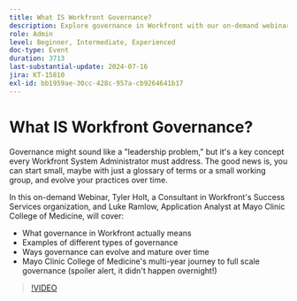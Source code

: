 ```yaml
---
title: What IS Workfront Governance?
description: Explore governance in Workfront with our on-demand webinar. Learn from Mayo Clinic College of Medicine and Workfront experts about starting small, evolving practices, and their journey to comprehensive governance.
role: Admin
level: Beginner, Intermediate, Experienced
doc-type: Event
duration: 3713
last-substantial-update: 2024-07-16
jira: KT-15810
exl-id: bb1959ae-30cc-428c-957a-cb9264641b17
---
```

# What IS Workfront Governance?

Governance might sound like a "leadership problem," but it's a key concept every Workfront System Administrator must address. The good news is, you can start small, maybe with just a glossary of terms or a small working group, and evolve your practices over time.

In this on-demand Webinar, Tyler Holt, a Consultant in Workfront's Success Services organization, and Luke Ramlow, Application Analyst at Mayo Clinic College of Medicine, will cover:
* What governance in Workfront actually means
* Examples of different types of governance
* Ways governance can evolve and mature over time
* Mayo Clinic College of Medicine's multi-year journey to full scale governance (spoiler alert, it didn't happen overnight!)

>[!VIDEO](https://video.tv.adobe.com/v/3431003/?learn=on)
